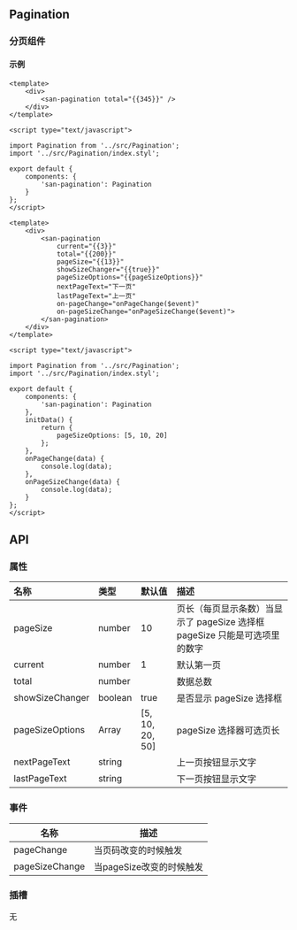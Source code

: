 ## Pagination

### 分页组件

#### 示例

```san 1、只指定总条数（必传参数），其他使用默认参数
<template>
    <div>
        <san-pagination total="{{345}}" />
    </div>
</template>

<script type="text/javascript">

import Pagination from '../src/Pagination';
import '../src/Pagination/index.styl';

export default {
    components: {
        'san-pagination': Pagination
    }
};
</script>

```

```san 2、指定当前页码、总条数、页长、显示页长切换器、页长选项、上下翻页显示文字、页码变换回调、页长变换回调
<template>
    <div>
        <san-pagination
            current="{{3}}"
            total="{{200}}"
            pageSize="{{13}}"
            showSizeChanger="{{true}}"
            pageSizeOptions="{{pageSizeOptions}}"
            nextPageText="下一页"
            lastPageText="上一页"
            on-pageChange="onPageChange($event)"
            on-pageSizeChange="onPageSizeChange($event)">
        </san-pagination>
    </div>
</template>

<script type="text/javascript">

import Pagination from '../src/Pagination';
import '../src/Pagination/index.styl';

export default {
    components: {
        'san-pagination': Pagination
    },
    initData() {
        return {
            pageSizeOptions: [5, 10, 20]
        };
    },
    onPageChange(data) {
        console.log(data);
    },
    onPageSizeChange(data) {
        console.log(data);
    }
};
</script>

```


## API

### 属性

| 名称 | 类型 | 默认值 | 描述|
| :--- | :--- | :--- | :--- |
| pageSize | number | 10 | 页长（每页显示条数）当显示了 pageSize 选择框 pageSize 只能是可选项里的数字 |
| current | number | 1 | 默认第一页 |
| total | number | | 数据总数 |
| showSizeChanger | boolean | true | 是否显示 pageSize 选择框 |
| pageSizeOptions | Array | [5, 10, 20, 50] | pageSize 选择器可选页长 |
| nextPageText | string | | 上一页按钮显示文字 |
| lastPageText | string | | 下一页按钮显示文字 |

### 事件

| 名称 | 描述|
| --- | --- |
| pageChange | 当页码改变的时候触发 |
| pageSizeChange | 当pageSize改变的时候触发 |

### 插槽

无
